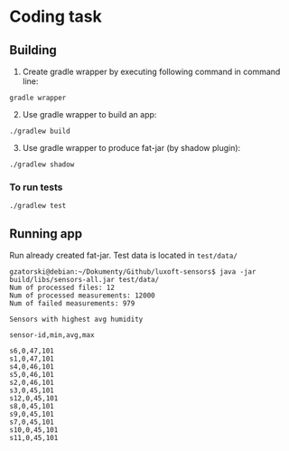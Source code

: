 # Coding task

## Building

1. Create gradle wrapper by executing following command in command line:

```
gradle wrapper

```

2. Use gradle wrapper to build an app:

```
./gradlew build
```

3. Use gradle wrapper to produce fat-jar (by shadow plugin):

```
./gradlew shadow
```


### To run tests

```
./gradlew test
```

## Running app


Run already created fat-jar. Test data is located in `test/data/`

```
gzatorski@debian:~/Dokumenty/Github/luxoft-sensors$ java -jar build/libs/sensors-all.jar test/data/
Num of processed files: 12
Num of processed measurements: 12000
Num of failed measurements: 979

Sensors with highest avg humidity

sensor-id,min,avg,max
    
s6,0,47,101
s1,0,47,101
s4,0,46,101
s5,0,46,101
s2,0,46,101
s3,0,45,101
s12,0,45,101
s8,0,45,101
s9,0,45,101
s7,0,45,101
s10,0,45,101
s11,0,45,101

```

